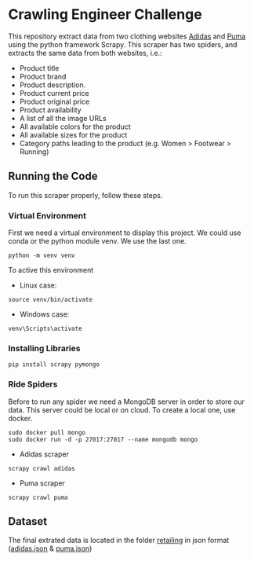 # Crawling Engineer Challenge

This repository extract data from two clothing websites [Adidas](https://www.adidas.es/) and [Puma](https://eu.puma.com/) using the python framework Scrapy. This scraper has two spiders, and extracts the same data from both websites, i.e.:
- Product title
- Product brand
- Product description.
- Product current price
- Product original price
- Product availability
- A list of all the image URLs
- All available colors for the product
- All available sizes for the product
- Category paths leading to the product (e.g. Women > Footwear > Running)

## Running the Code
To run this scraper properly, follow these steps.
### Virtual Environment
First we need a virtual environment to display this project. We could use conda or the python module venv. We use the last one.
```
python -m venv venv
```
To active this environment
- Linux case:
```
source venv/bin/activate
```
- Windows case:
```
venv\Scripts\activate
```
### Installing Libraries
```
pip install scrapy pymongo
```
### Ride Spiders
Before to run any spider we need a MongoDB server in order to store our data. This server could be local or on cloud. To create a local one, use docker.
```
sudo docker pull mongo
sudo docker run -d -p 27017:27017 --name mongodb mongo
```
- Adidas scraper
```
scrapy crawl adidas
```
- Puma scraper
```
scrapy crawl puma
```
## Dataset
The final extrated data is located in the folder [retailing](https://github.com/jpradas1/Crawling_Engineer_Challenge/tree/main/retailing) in json format ([adidas.json](https://github.com/jpradas1/Crawling_Engineer_Challenge/blob/main/retailing/adidas.json) & [puma.json](https://github.com/jpradas1/Crawling_Engineer_Challenge/blob/main/retailing/puma.json))
